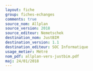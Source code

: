 ```yaml
---
layout: fiche
group: fiches-echanges
comments: true
source_nom: Allplan
source_version: 2018
source_editeur: Nemetschek
destination_nom: JustBIM
destination_version: 1.1
destination_editeur: SOC Informatique
usage_metier: Métré
nom_pdf: allplan-vers-justbim.pdf
maj: 24/01/2018
---
```

